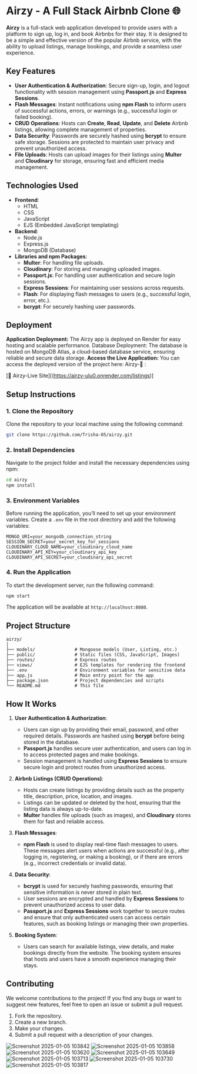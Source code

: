 # Airzy - A Full Stack Airbnb Clone 🌐


**Airzy** is a full-stack web application developed to provide users with a platform to sign up, log in, and book Airbnbs for their stay. It is designed to be a simple and effective version of the popular Airbnb service, with the ability to upload listings, manage bookings, and provide a seamless user experience.

## Key Features
- **User Authentication & Authorization**: Secure sign-up, login, and logout functionality with session management using **Passport.js** and **Express Sessions**.
- **Flash Messages**: Instant notifications using **npm Flash** to inform users of successful actions, errors, or warnings (e.g., successful login or failed booking).
- **CRUD Operations**: Hosts can **Create**, **Read**, **Update**, and **Delete** Airbnb listings, allowing complete management of properties.
- **Data Security**: Passwords are securely hashed using **bcrypt** to ensure safe storage. Sessions are protected to maintain user privacy and prevent unauthorized access.
- **File Uploads**: Hosts can upload images for their listings using **Multer** and **Cloudinary** for storage, ensuring fast and efficient media management.

## Technologies Used
- **Frontend**:
  - HTML
  - CSS
  - JavaScript
  - EJS (Embedded JavaScript templating)
- **Backend**:
  - Node.js
  - Express.js
  - MongoDB (Database)
- **Libraries and npm Packages**:
  - **Multer**: For handling file uploads.
  - **Cloudinary**: For storing and managing uploaded images.
  - **Passport.js**: For handling user authentication and secure login sessions.
  - **Express Sessions**: For maintaining user sessions across requests.
  - **Flash**: For displaying flash messages to users (e.g., successful login, error, etc.).
  - **bcrypt**: For securely hashing user passwords.
 
## Deployment
**Application Deployment:** The Airzy app is deployed on Render for easy hosting and scalable performance.
Database Deployment: The database is hosted on MongoDB Atlas, a cloud-based database service, ensuring reliable and secure data storage.
**Access the Live Application:**
You can access the deployed version of the project here: Airzy-📁 :

[🔗 Airzy-Live Site][(https://airzy-ulu0.onrender.com/listings)]



## Setup Instructions

### 1. Clone the Repository
Clone the repository to your local machine using the following command:

```bash
git clone https://github.com/Trisha-05/airzy.git
```

### 2. Install Dependencies
Navigate to the project folder and install the necessary dependencies using npm:

```bash
cd airzy
npm install
```

### 3. Environment Variables
Before running the application, you’ll need to set up your environment variables. Create a `.env` file in the root directory and add the following variables:

```
MONGO_URI=your_mongodb_connection_string
SESSION_SECRET=your_secret_key_for_sessions
CLOUDINARY_CLOUD_NAME=your_cloudinary_cloud_name
CLOUDINARY_API_KEY=your_cloudinary_api_key
CLOUDINARY_API_SECRET=your_cloudinary_api_secret
```

### 4. Run the Application
To start the development server, run the following command:

```bash
npm start
```

The application will be available at `http://localhost:8080`.

## Project Structure
```
airzy/
│
├── models/               # Mongoose models (User, Listing, etc.)
├── public/               # Static files (CSS, JavaScript, Images)
├── routes/               # Express routes
├── views/                # EJS templates for rendering the frontend
├── .env                  # Environment variables for sensitive data
├── app.js                # Main entry point for the app
├── package.json          # Project dependencies and scripts
└── README.md             # This file
```

## How It Works

1. **User Authentication & Authorization**:
   - Users can sign up by providing their email, password, and other required details. Passwords are hashed using **bcrypt** before being stored in the database.
   - **Passport.js** handles secure user authentication, and users can log in to access protected pages and make bookings.
   - Session management is handled using **Express Sessions** to ensure secure login and protect routes from unauthorized access.

2. **Airbnb Listings (CRUD Operations)**:
   - Hosts can create listings by providing details such as the property title, description, price, location, and images.
   - Listings can be updated or deleted by the host, ensuring that the listing data is always up-to-date.
   - **Multer** handles file uploads (such as images), and **Cloudinary** stores them for fast and reliable access.

3. **Flash Messages**:
   - **npm Flash** is used to display real-time flash messages to users. These messages alert users when actions are successful (e.g., after logging in, registering, or making a booking), or if there are errors (e.g., incorrect credentials or invalid data).

4. **Data Security**:
   - **bcrypt** is used for securely hashing passwords, ensuring that sensitive information is never stored in plain text.
   - User sessions are encrypted and handled by **Express Sessions** to prevent unauthorized access to user data.
   - **Passport.js** and **Express Sessions** work together to secure routes and ensure that only authenticated users can access certain features, such as booking listings or managing their own properties.

5. **Booking System**:
   - Users can search for available listings, view details, and make bookings directly from the website. The booking system ensures that hosts and users have a smooth experience managing their stays.

## Contributing
We welcome contributions to the project! If you find any bugs or want to suggest new features, feel free to open an issue or submit a pull request. 

1. Fork the repository.
2. Create a new branch.
3. Make your changes.
4. Submit a pull request with a description of your changes.

![Screenshot 2025-01-05 103842](https://github.com/user-attachments/assets/f3cd8076-9481-4164-a8c9-95b3f19f7817)
![Screenshot 2025-01-05 103858](https://github.com/user-attachments/assets/c655d9e1-2645-406f-862e-560275a5e3a7)
![Screenshot 2025-01-05 103620](https://github.com/user-attachments/assets/6171a422-8f1f-4219-89f7-e47d819c17fb)
![Screenshot 2025-01-05 103649](https://github.com/user-attachments/assets/c612dd27-2ef9-4d64-92b3-8db90d65844b)
![Screenshot 2025-01-05 103713](https://github.com/user-attachments/assets/7931e51e-d3b4-4dd3-92bd-1d27d6f6a5c8)
![Screenshot 2025-01-05 103730](https://github.com/user-attachments/assets/a10d82dc-deb3-4d00-a8b3-e75cecc12f72)
![Screenshot 2025-01-05 103817](https://github.com/user-attachments/assets/29b188bb-325c-4bad-a393-42fb6a8ae203)

